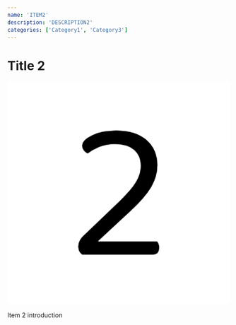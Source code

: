 ```yaml
---
name: 'ITEM2'
description: 'DESCRIPTION2'
categories: ['Category1', 'Category3']
---
```


# Title 2

![Image 2](./assets/image-2.png)

Item 2 introduction


